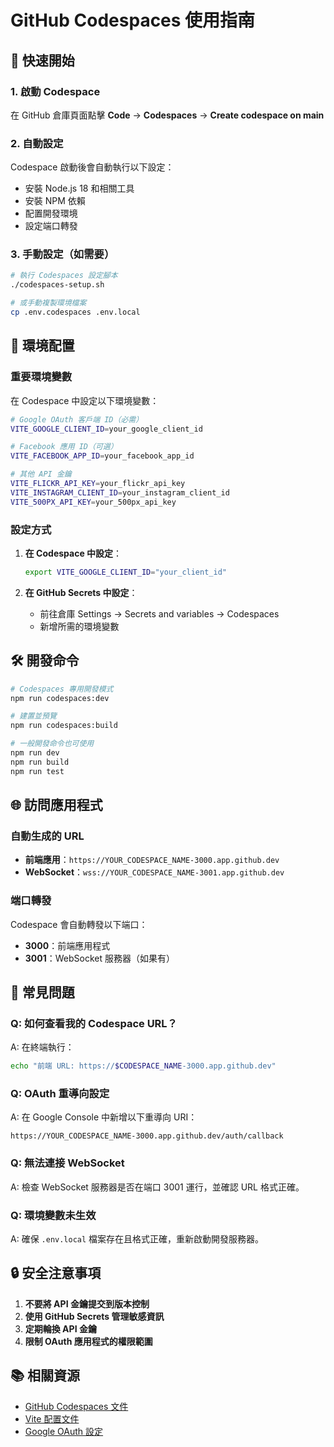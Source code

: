 # GitHub Codespaces 使用指南

## 🚀 快速開始

### 1. 啟動 Codespace
在 GitHub 倉庫頁面點擊 **Code** → **Codespaces** → **Create codespace on main**

### 2. 自動設定
Codespace 啟動後會自動執行以下設定：
- 安裝 Node.js 18 和相關工具
- 安裝 NPM 依賴
- 配置開發環境
- 設定端口轉發

### 3. 手動設定（如需要）
```bash
# 執行 Codespaces 設定腳本
./codespaces-setup.sh

# 或手動複製環境檔案
cp .env.codespaces .env.local
```

## 📝 環境配置

### 重要環境變數
在 Codespace 中設定以下環境變數：

```bash
# Google OAuth 客戶端 ID（必需）
VITE_GOOGLE_CLIENT_ID=your_google_client_id

# Facebook 應用 ID（可選）
VITE_FACEBOOK_APP_ID=your_facebook_app_id

# 其他 API 金鑰
VITE_FLICKR_API_KEY=your_flickr_api_key
VITE_INSTAGRAM_CLIENT_ID=your_instagram_client_id
VITE_500PX_API_KEY=your_500px_api_key
```

### 設定方式
1. **在 Codespace 中設定**：
   ```bash
   export VITE_GOOGLE_CLIENT_ID="your_client_id"
   ```

2. **在 GitHub Secrets 中設定**：
   - 前往倉庫 Settings → Secrets and variables → Codespaces
   - 新增所需的環境變數

## 🛠️ 開發命令

```bash
# Codespaces 專用開發模式
npm run codespaces:dev

# 建置並預覽
npm run codespaces:build

# 一般開發命令也可使用
npm run dev
npm run build
npm run test
```

## 🌐 訪問應用程式

### 自動生成的 URL
- **前端應用**：`https://YOUR_CODESPACE_NAME-3000.app.github.dev`
- **WebSocket**：`wss://YOUR_CODESPACE_NAME-3001.app.github.dev`

### 端口轉發
Codespace 會自動轉發以下端口：
- **3000**：前端應用程式
- **3001**：WebSocket 服務器（如果有）

## 🔧 常見問題

### Q: 如何查看我的 Codespace URL？
A: 在終端執行：
```bash
echo "前端 URL: https://$CODESPACE_NAME-3000.app.github.dev"
```

### Q: OAuth 重導向設定
A: 在 Google Console 中新增以下重導向 URI：
```
https://YOUR_CODESPACE_NAME-3000.app.github.dev/auth/callback
```

### Q: 無法連接 WebSocket
A: 檢查 WebSocket 服務器是否在端口 3001 運行，並確認 URL 格式正確。

### Q: 環境變數未生效
A: 確保 `.env.local` 檔案存在且格式正確，重新啟動開發服務器。

## 🔒 安全注意事項

1. **不要將 API 金鑰提交到版本控制**
2. **使用 GitHub Secrets 管理敏感資訊**
3. **定期輪換 API 金鑰**
4. **限制 OAuth 應用程式的權限範圍**

## 📚 相關資源

- [GitHub Codespaces 文件](https://docs.github.com/en/codespaces)
- [Vite 配置文件](https://vitejs.dev/config/)
- [Google OAuth 設定](https://developers.google.com/identity/protocols/oauth2)